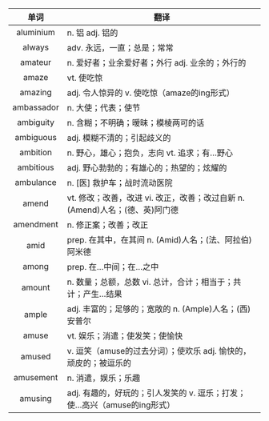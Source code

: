 |单词|翻译  |
|:--:|--| 
|	aluminium  		|		n. 铝 adj. 铝的	|		
|	always  		|		adv. 永远，一直；总是；常常	|		
|	amateur  		|		n. 爱好者；业余爱好者；外行 adj. 业余的；外行的	|		
|	amaze  		|		vt. 使吃惊	|		
|	amazing  		|		adj. 令人惊异的 v. 使吃惊（amaze的ing形式）	|		
|	ambassador  		|		n. 大使；代表；使节	|		
|	ambiguity  		|		n. 含糊；不明确；暧昧；模棱两可的话	|		
|	ambiguous  		|		adj. 模糊不清的；引起歧义的	|		
|	ambition  		|		n. 野心，雄心；抱负，志向 vt. 追求；有…野心	|		
|	ambitious  		|		adj. 野心勃勃的；有雄心的；热望的；炫耀的	|		
|	ambulance  		|		n. [医] 救护车；战时流动医院	|		
|	amend  		|		vt. 修改；改善，改进 vi. 改正，改善；改过自新 n. (Amend)人名；(德、英)阿门德	|		
|	amendment  		|		n. 修正案；改善；改正	|		
|	amid  		|		prep. 在其中，在其间 n. (Amid)人名；(法、阿拉伯)阿米德	|		
|	among  		|		prep. 在…中间；在…之中	|		
|	amount  		|		n. 数量；总额，总数 vi. 总计，合计；相当于；共计；产生…结果	|		
|	ample  		|		adj. 丰富的；足够的；宽敞的 n. (Ample)人名；(西)安普尔	|		
|	amuse  		|		vt. 娱乐；消遣；使发笑；使愉快	|		
|	amused  		|		v. 逗笑（amuse的过去分词）；使欢乐 adj. 愉快的，顽皮的；被逗乐的	|		
|	amusement  		|		n. 消遣，娱乐；乐趣	|		
|	amusing  		|		adj. 有趣的，好玩的；引人发笑的 v. 逗乐；打发；使…高兴（amuse的ing形式）	|